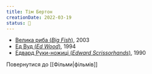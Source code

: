 ```yaml
---
title: Тім Бертон
creationDate: 2022-03-19
status: 🌱
---
```

- [Велика риба (_Big Fish_)](https://uk.wikipedia.org/wiki/%D0%92%D0%B5%D0%BB%D0%B8%D0%BA%D0%B0_%D1%80%D0%B8%D0%B1%D0%B0_(%D1%84%D1%96%D0%BB%D1%8C%D0%BC)), 2003
- [Ед Вуд (_Ed Wood_)](https://uk.wikipedia.org/wiki/%D0%95%D0%B4_%D0%92%D1%83%D0%B4_(%D1%84%D1%96%D0%BB%D1%8C%D0%BC)), 1994
- [Едвард Руки-ножиці (_Edward Scrissorhands_)](https://uk.wikipedia.org/wiki/%D0%95%D0%B4%D0%B2%D0%B0%D1%80%D0%B4_%D0%A0%D1%83%D0%BA%D0%B8-%D0%BD%D0%BE%D0%B6%D0%B8%D1%86%D1%96), 1990

Повернутися до [[Фільми|фільмів]]
